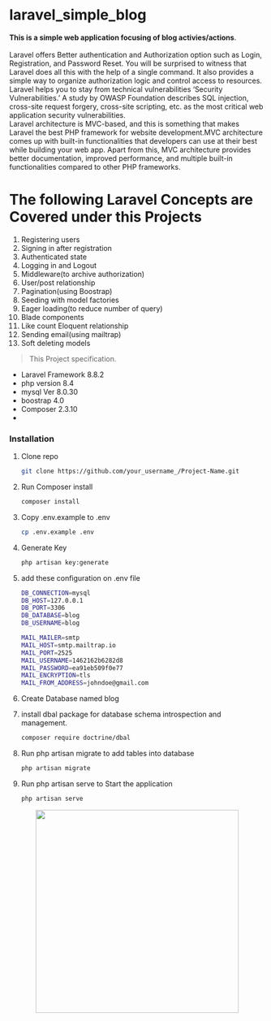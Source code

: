 # laravel_simple_blog
<p> <b>This is a simple web application focusing of blog activies/actions</b>.<br><br>Laravel offers Better authentication and Authorization option such as Login, Registration, and Password Reset. You will be surprised to witness that Laravel does all this with the help of a single command. It also provides a simple way to organize authorization logic and control access to resources.<br>
Laravel helps you to stay from technical vulnerabilities ‘Security Vulnerabilities.’ A study by OWASP Foundation describes SQL injection, cross-site request forgery, cross-site scripting, etc. as the most critical web application security vulnerabilities.</br>
Laravel architecture is MVC-based, and this is something that makes Laravel the best PHP framework for website development.MVC architecture comes up with built-in functionalities that developers can use at their best while building your web app. Apart from this, MVC architecture provides better documentation, improved performance, and multiple built-in functionalities compared to other PHP frameworks.
</p>

# The following Laravel Concepts are Covered under this Projects
1. Registering users
2. Signing in after registration
3. Authenticated state
4. Logging in and Logout
5. Middleware(to archive authorization)
6. User/post relationship
7. Pagination(using Boostrap)
8. Seeding with model factories
9. Eager loading(to reduce number of query)
10. Blade components
11. Like count Eloquent relationship
12. Sending email(using mailtrap)
13. Soft deleting models

> This Project specification.

- Laravel Framework 8.8.2
- php version 8.4
- mysql  Ver 8.0.30
- boostrap 4.0
- Composer 2.3.10
- 

### Installation

1. Clone repo
   ```sh
   git clone https://github.com/your_username_/Project-Name.git
   ```
2. Run Composer install
   ```sh
   composer install
   ```
3. Copy .env.example to .env
    ```sh
   cp .env.example .env
   ```
4. Generate Key
    ```sh
   php artisan key:generate
   ```
5. add these configuration on .env file
    ```sh
   DB_CONNECTION=mysql
    DB_HOST=127.0.0.1
    DB_PORT=3306
    DB_DATABASE=blog
    DB_USERNAME=blog

    MAIL_MAILER=smtp
    MAIL_HOST=smtp.mailtrap.io
    MAIL_PORT=2525
    MAIL_USERNAME=1462162b6282d8
    MAIL_PASSWORD=ea91eb509f0e77
    MAIL_ENCRYPTION=tls
    MAIL_FROM_ADDRESS=johndoe@gmail.com
   ```
6. Create Database named blog

8. install dbal package for database schema introspection and management.
    ```sh
   composer require doctrine/dbal
   ```


7. Run php artisan migrate to add tables into database
    ```sh
   php artisan migrate
   ```

8. Run php artisan serve to Start the application
    ```sh
   php artisan serve
   ```

<p align="center"><a href="https://laravel.com" target="_blank"><img src="https://raw.githubusercontent.com/laravel/art/master/logo-lockup/5%20SVG/2%20CMYK/1%20Full%20Color/laravel-logolockup-cmyk-red.svg" width="400"></a></p>

